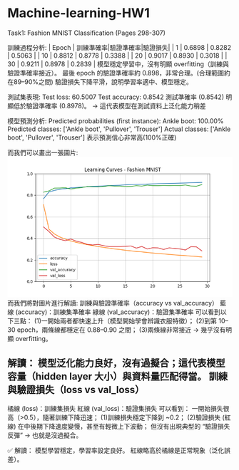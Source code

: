 # Machine-learning-HW1
Task1: Fashion MNIST Classification (Pages 298-307)

訓練過程分析:
| Epoch | 訓練準確率|驗證準確率|驗證損失|
| 1     | 0.6898 | 0.8282 | 0.5063 |
| 10    | 0.8812 | 0.8778 | 0.3388 |
| 20    | 0.9017 | 0.8930 | 0.3018 |
| 30    | 0.9211 | 0.8978 | 0.2839 |
模型穩定學習中，沒有明顯 overfitting（訓練與驗證準確率接近）。
最後 epoch 的驗證準確率約 0.898，非常合理。(合理範圍約在89–90%之間)
驗證損失下降平滑，說明學習率適中、模型穩定。

測試集表現:
Test loss: 60.5007
Test accuracy: 0.8542
測試準確率 (0.8542) 明顯低於驗證準確率 (0.8978)。
→ 這代表模型在測試資料上泛化能力稍差

模型預測分析:
Predicted probabilities (first instance):
  Ankle boot: 100.00%
Predicted classes: ['Ankle boot', 'Pullover', 'Trouser']
Actual classes: ['Ankle boot', 'Pullover', 'Trouser']
表示預測信心非常高(100%正確)

而我們可以畫出一張圖片:
![image](Figure_1.png)
而我們將對圖片進行解讀:
訓練與驗證準確率（accuracy vs val_accuracy）
藍線 (accuracy)：訓練集準確率
綠線 (val_accuracy)：驗證集準確率
可以看到以下三點：
(1)一開始兩者都快速上升（模型開始學會辨識衣服特徵）；
(2)到第 10–30 epoch，兩條線都穩定在 0.88–0.90 之間；
(3)兩條線非常接近 → 幾乎沒有明顯 overfitting。

解讀：
模型泛化能力良好，沒有過擬合；這代表模型容量（hidden layer 大小）與資料量匹配得當。
訓練與驗證損失（loss vs val_loss）
--------------------------------------------------------------------
橘線 (loss)：訓練集損失
紅線 (val_loss)：驗證集損失
可以看到：
一開始損失很高（>0.5），隨著訓練下降迅速；
(1)訓練損失穩定下降到 ~0.2；
(2)驗證損失 (紅線) 在中後期下降速度變慢，甚至有輕微上下波動；
但沒有出現典型的 “驗證損失反彈” → 也就是沒過擬合。

✅ 解讀：
模型學習穩定，學習率設定良好。
紅線略高於橘線是正常現象（泛化誤差）。
